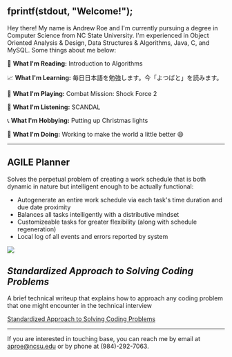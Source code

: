 ## fprintf(stdout, "Welcome!");

Hey there! My name is Andrew Roe and I'm currently pursuing a degree in Computer Science from NC State University. I'm experienced in Object Oriented Analysis & Design, Data Structures & Algorithms, Java, C, and MySQL. Some things about me below:

:blue_book: **What I'm Reading:** Introduction to Algorithms

:chart_with_upwards_trend: **What I'm Learning:** 毎日日本語を勉強します。今「よつばと」を読みます。

:jack_o_lantern: **What I'm Playing:** Combat Mission: Shock Force 2

:musical_keyboard: **What I'm Listening:** SCANDAL

:telephone_receiver: **What I'm Hobbying:** Putting up Christmas lights

:running: **What I'm Doing:** Working to make the world a little better :smile:

***

## AGILE Planner

Solves the perpetual problem of creating a work schedule that is both dynamic in nature but intelligent enough to be actually functional:
* Autogenerate an entire work schedule via each task's time duration and due date proximity
* Balances all tasks intelligently with a distributive mindset
* Customizeable tasks for greater flexibility (along with schedule regeneration)
* Local log of all events and errors reported by system

![](https://media.giphy.com/media/sfsDnjEwcFu7l5nq95/giphy.gif)

## *Standardized Approach to Solving Coding Problems*

A brief technical writeup that explains how to approach any coding problem that one might encounter in the technical interview

[Standardized Approach to Solving Coding Problems](https://github.com/AndrewRoe34/standardized-code-solving/blob/main/A%20Standardized%20Approach%20to%20Solving%20Coding%20Problems.pdf)

***
If you are interested in touching base, you can reach me by email at aproe@ncsu.edu or by phone at (984)-292-7063.

